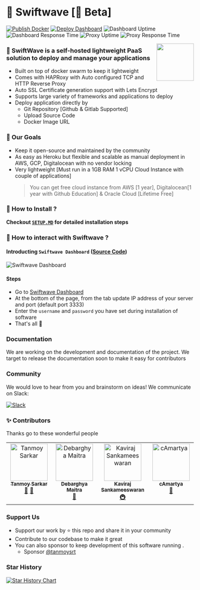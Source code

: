 # 🚀 Swiftwave [🚧 Beta]

[![Publish Docker](https://github.com/swiftwave-org/swiftwave/actions/workflows/docker-publish.yml/badge.svg?branch=main)](https://github.com/swiftwave-org/swiftwave/actions/workflows/docker-publish.yml) [![Deploy Dashboard](https://github.com/swiftwave-org/swiftwave-dashboard/actions/workflows/deploy-website.yml/badge.svg?branch=master)](https://github.com/swiftwave-org/swiftwave-dashboard/actions/workflows/deploy-website.yml) ![Dashboard Uptime](https://img.shields.io/endpoint?labelColor=394149&label=Dashboard+Uptime&url=https://raw.githubusercontent.com/swiftwave-org/upptime/master/api/swiftwave-dashboard/uptime.json) ![Dashboard Response Time](https://img.shields.io/endpoint?labelColor=394149&label=Dashboard+Response+Time&url=https://raw.githubusercontent.com/swiftwave-org/upptime/master/api/swiftwave-dashboard/response-time.json) ![Proxy Uptime](https://img.shields.io/endpoint?labelColor=394149&label=Proxy+Uptime&url=https://raw.githubusercontent.com/swiftwave-org/upptime/master/api/secured-proxy/uptime.json) ![Proxy Response Time](https://img.shields.io/endpoint?labelColor=394149&label=Proxy+Response+Time&url=https://raw.githubusercontent.com/swiftwave-org/upptime/master/api/secured-proxy/response-time.json)

<img align="right" src="https://avatars.githubusercontent.com/u/140562189?s=100&v=4" height="100px"/>

### 💁 SwiftWave is a self-hosted lightweight PaaS solution to deploy and manage your applications
* Built on top of docker swarm to keep it lightweight
* Comes with HAPRoxy with Auto configured TCP and HTTP Reverse Proxy
* Auto SSL Certificate generation support with Lets Encrypt
* Supports large variety of frameworks and applications to deploy
* Deploy application directly by 
    * Git Repository [Github & Gitlab Supported]
    * Upload Source Code
    * Docker Image URL

### 🥅 Our Goals
* Keep it open-source and maintained by the community
* As easy as Heroku but flexible and scalable as manual deployment in AWS, GCP, Digitalocean with no vendor locking
* Very lightweight [Must run in a 1GB RAM 1 vCPU Cloud Instance with couple of applications]
    > You can get free  cloud instance from AWS [1 year], Digitalocean[1 year with Github Education] & Oracle Cloud [Lifetime Free]

### 🤔 How to Install ?
**Checkout [`SETUP.MD`](https://github.com/swiftwave-org/swiftwave/blob/main/SETUP.md) for detailed installation steps**

### 👀 How to interact with Swiftwave ?
#### Introducting `Swiftwave Dashboard` ([Source Code](https://github.com/swiftwave-org/swiftwave-dashboard))
![Swiftwave Dashboard](https://github.com/swiftwave-org/swiftwave/assets/57363826/a85c2b14-dd32-448d-a5a1-81bc01d97ef5)
#### Steps
- Go to [Swiftwave Dashboard](https://dashboard.swiftwave.org/)
- At the bottom of the page, from the tab update IP address of your server and port (default port 3333)
- Enter the `username` and `password` you have set during installation of software
- That's all 🍻

### Documentation
We are working on the development and documentation of the project. We target to release the documentation soon to make it easy for contributors

### Community
We would love to hear from you and brainstorm on ideas! We communicate on Slack:

[![Slack](https://img.shields.io/badge/chat-on_slack-purple.svg?style=for-the-badge&logo=slack)](https://join.slack.com/t/swiftwave-team/shared_invite/zt-21n86aslx-aAvBi3hv1GigVA_XoXiu4Q)


### ✨ Contributors
Thanks go to these wonderful people

<!-- ALL-CONTRIBUTORS-LIST:START - Do not remove or modify this section -->
<!-- prettier-ignore-start -->
<!-- markdownlint-disable -->
<table>
  <tbody>
    <tr>
      <td align="center" valign="top" width="14.28%"><a href="https://github.com/tanmoysrt"><img src="https://avatars.githubusercontent.com/u/57363826?v=4?s=100" width="100px;" alt="Tanmoy Sarkar"/><br /><sub><b>Tanmoy Sarkar</b></sub></a><br /><a href="#maintenance-tanmoysrt" title="Maintenance">🚧</a> <a href="#review-tanmoysrt" title="Reviewed Pull Requests">👀</a></td>
      <td align="center" valign="top" width="14.28%"><a href="https://github.com/The-Debarghya"><img src="https://avatars.githubusercontent.com/u/79015784?v=4?s=100" width="100px;" alt="Debarghya Maitra"/><br /><sub><b>Debarghya Maitra</b></sub></a><br /><a href="#maintenance-The-Debarghya" title="Maintenance">🚧</a></td>
      <td align="center" valign="top" width="14.28%"><a href="https://github.com/flushthemoney"><img src="https://avatars.githubusercontent.com/u/122557313?v=4?s=100" width="100px;" alt="Kaviraj Sankameeswaran"/><br /><sub><b>Kaviraj Sankameeswaran</b></sub></a><br /><a href="#infra-flushthemoney" title="Infrastructure (Hosting, Build-Tools, etc)">🚇</a></td>
      <td align="center" valign="top" width="14.28%"><a href="https://github.com/cAmartya"><img src="https://avatars.githubusercontent.com/u/80196675?v=4?s=100" width="100px;" alt="cAmartya"/><br /><sub><b>cAmartya</b></sub></a><br /><a href="#review-cAmartya" title="Reviewed Pull Requests">👀</a></td>
    </tr>
  </tbody>
</table>

<!-- markdownlint-restore -->
<!-- prettier-ignore-end -->

<!-- ALL-CONTRIBUTORS-LIST:END -->

### Support Us
- Support our work by ⭐ this repo and share it in your community
- Contribute to our codebase to make it great
- You can also sponsor to keep development of this software running . 
   - Sponsor [@tanmoysrt](https://github.com/sponsors/tanmoysrt)

### Star History

[![Star History Chart](https://api.star-history.com/svg?repos=swiftwave-org/swiftwave&type=Date)](https://star-history.com/#swiftwave-org/swiftwave&Date)
